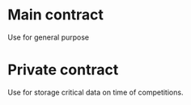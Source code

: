 # Main contract

Use for general purpose

# Private contract

Use for storage critical data on time of competitions.

